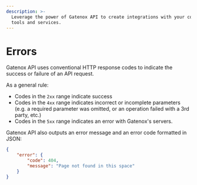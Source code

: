```yaml
---
description: >-
  Leverage the power of Gatenox API to create integrations with your company's
  tools and services.
---
```


# Errors

Gatenox API uses conventional HTTP response codes to indicate the success or failure of an API request.

As a general rule:

* Codes in the `2xx` range indicate success
* Codes in the `4xx` range indicates incorrect or incomplete parameters (e.g. a required parameter was omitted, or an operation failed with a 3rd party, etc.)
* Codes in the `5xx` range indicates an error with Gatenox's servers.

Gatenox API also outputs an error message and an error code formatted in JSON:

```json
{
    "error": {
        "code": 404,
        "message": "Page not found in this space"
    }
}
```
